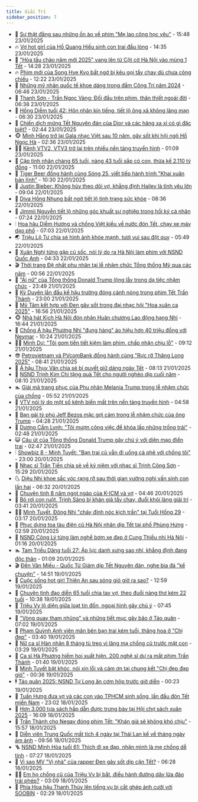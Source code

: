```yaml
---
title: Giải Trí
sidebar_position: 7
---
```


<!-- dantri-giai-tri:START -->
- 🤩 [Sự thật đằng sau những ồn ào về phim &quot;Mẹ lao công học yêu&quot;](https://dantri.com.vn/giai-tri/su-that-dang-sau-nhung-on-ao-ve-phim-me-lao-cong-hoc-yeu-20250123215836685.htm) - 15:48 23/01/2025
- 🔥 [Vợ hot girl của Hồ Quang Hiếu sinh con trai đầu lòng](https://dantri.com.vn/giai-tri/vo-hot-girl-cua-ho-quang-hieu-sinh-con-trai-dau-long-20250123210228426.htm) - 14:35 23/01/2025
- 🚀 [&quot;Hòa tấu chào năm mới 2025&quot; vang lên từ Cột cờ Hà Nội vào mùng 1 Tết](https://dantri.com.vn/giai-tri/hoa-tau-chao-nam-moi-2025-vang-len-tu-cot-co-ha-noi-vao-mung-1-tet-20250123210902367.htm) - 14:28 23/01/2025
- 🔥 [Phim mới của Song Hye Kyo bất ngờ bị kêu gọi tẩy chay dù chưa công chiếu](https://dantri.com.vn/giai-tri/phim-moi-cua-song-hye-kyo-bat-ngo-bi-keu-goi-tay-chay-du-chua-cong-chieu-20250123105335810.htm) - 12:22 23/01/2025
- 🌈 [Những mỹ nhân quốc tế khoe dáng trong đầm Công Trí năm 2024](https://dantri.com.vn/giai-tri/nhung-my-nhan-quoc-te-khoe-dang-trong-dam-cong-tri-nam-2024-20250123111702732.htm) - 06:46 23/01/2025
- 📝 [Thanh Sơn - Trần Ngọc Vàng: Đối đầu trên phim, thân thiết ngoài đời](https://dantri.com.vn/giai-tri/thanh-son-tran-ngoc-vang-doi-dau-tren-phim-than-thiet-ngoai-doi-20250123121358713.htm) - 06:38 23/01/2025
- 💪 [Hồng Diễm tuổi 42: Hôn nhân kín tiếng, tiết lộ ông xã không lãng mạn](https://dantri.com.vn/giai-tri/hong-diem-tuoi-42-hon-nhan-kin-tieng-tiet-lo-ong-xa-khong-lang-man-20250121011156012.htm) - 06:30 23/01/2025
- 🤡 [Chiến dịch mừng Tết Nguyên đán của Dior và các hãng xa xỉ có gì đặc biệt?](https://dantri.com.vn/giai-tri/chien-dich-mung-tet-nguyen-dan-cua-dior-va-cac-hang-xa-xi-co-gi-dac-biet-20250115213705686.htm) - 02:44 23/01/2025
- 🐵 [Minh Hằng trở lại Gala nhạc Việt sau 10 năm, gây sốt khi hội ngộ Hồ Ngọc Hà](https://dantri.com.vn/giai-tri/minh-hang-tro-lai-gala-nhac-viet-sau-10-nam-gay-sot-khi-hoi-ngo-ho-ngoc-ha-20250123084326265.htm) - 02:36 23/01/2025
- 🧑‍🏫 [Kênh VTV2, VTV3 trở lại trên nhiều nền tảng truyền hình](https://dantri.com.vn/giai-tri/kenh-vtv2-vtv3-tro-lai-tren-nhieu-nen-tang-truyen-hinh-20250123001400660.htm) - 01:09 23/01/2025
- 💂 [Cặp tình nhân chàng 65 tuổi, nàng 43 tuổi sắp có con, thừa kế 2.110 tỷ đồng](https://dantri.com.vn/giai-tri/cap-tinh-nhan-chang-65-tuoi-nang-43-tuoi-sap-co-con-thua-ke-2110-ty-dong-20250122112026830.htm) - 11:00 22/01/2025
- 🤠 [Tiger Beer đồng hành cùng Sóng 25, viết tiếp hành trình &quot;Khai xuân bản lĩnh&quot;](https://dantri.com.vn/giai-tri/tiger-beer-dong-hanh-cung-song-25-viet-tiep-hanh-trinh-khai-xuan-ban-linh-20250122120435415.htm) - 10:30 22/01/2025
- 🫶 [Justin Bieber: Không hủy theo dõi vợ, khẳng định Hailey là tình yêu lớn](https://dantri.com.vn/giai-tri/justin-bieber-khong-huy-theo-doi-vo-khang-dinh-hailey-la-tinh-yeu-lon-20250122093839742.htm) - 09:04 22/01/2025
- 🦏 [Diva Hồng Nhung bất ngờ tiết lộ tình trạng sức khỏe](https://dantri.com.vn/giai-tri/diva-hong-nhung-bat-ngo-tiet-lo-tinh-trang-suc-khoe-20250122151933878.htm) - 08:36 22/01/2025
- 🧰 [Jimmii Nguyễn tiết lộ những góc khuất sự nghiệp trong hồi ký cá nhân](https://dantri.com.vn/giai-tri/jimmii-nguyen-tiet-lo-nhung-goc-khuat-su-nghiep-trong-hoi-ky-ca-nhan-20250123230937078.htm) - 07:24 22/01/2025
- 🕯 [Hoa hậu Diễm Hương và chồng Việt kiều về nước đón Tết, chạy xe máy dạo phố](https://dantri.com.vn/giai-tri/hoa-hau-diem-huong-va-chong-viet-kieu-ve-nuoc-don-tet-chay-xe-may-dao-pho-20250107061325715.htm) - 07:03 22/01/2025
- 🌏 [Triệu Lộ Tư chia sẻ hình ảnh khỏe mạnh, tươi vui sau đột quỵ](https://dantri.com.vn/giai-tri/trieu-lo-tu-chia-se-hinh-anh-khoe-manh-tuoi-vui-sau-dot-quy-20250122090041490.htm) - 05:49 22/01/2025
- 🌈 [Xuân Nghị từng gặp cú sốc, nói lý do ra Hà Nội làm phim với NSND Quốc Anh](https://dantri.com.vn/giai-tri/xuan-nghi-tung-gap-cu-soc-noi-ly-do-ra-ha-noi-lam-phim-voi-nsnd-quoc-anh-20250122012612497.htm) - 04:33 22/01/2025
- 🎬 [Thời trang Đệ nhất phu nhân tại lễ nhậm chức Tổng thống Mỹ qua các năm](https://dantri.com.vn/giai-tri/thoi-trang-de-nhat-phu-nhan-tai-le-nham-chuc-tong-thong-my-qua-cac-nam-20250121233500881.htm) - 00:56 22/01/2025
- 👀 [&quot;Ái nữ&quot; của Tổng thống Donald Trump lộng lẫy trong dạ tiệc nhậm chức](https://dantri.com.vn/giai-tri/ai-nu-cua-tong-thong-donald-trump-long-lay-trong-da-tiec-nham-chuc-20250121170852083.htm) - 23:49 21/01/2025
- 🧰 [Kỳ Duyên lần đầu kể hậu trường đóng cảnh nóng trong phim Tết Trấn Thành](https://dantri.com.vn/giai-tri/ky-duyen-lan-dau-ke-hau-truong-dong-canh-nong-trong-phim-tet-tran-thanh-20250121094010728.htm) - 23:00 21/01/2025
- 🧰 [Mỹ Tâm kết hợp với Đen gây sốt trong đại nhạc hội &quot;Hoa xuân ca 2025&quot;](https://dantri.com.vn/giai-tri/my-tam-ket-hop-voi-den-gay-sot-trong-dai-nhac-hoi-hoa-xuan-ca-2025-20250121101138174.htm) - 16:56 21/01/2025
- 🐵 [Nhà hát Kịch Hà Nội đón nhận Huân chương Lao động hạng Nhì](https://dantri.com.vn/giai-tri/nha-hat-kich-ha-noi-don-nhan-huan-chuong-lao-dong-hang-nhi-20250121191951182.htm) - 16:44 21/01/2025
- 🐘 [Chồng Á hậu Phương Nhi &quot;đụng hàng&quot; áo hiệu hơn 40 triệu đồng với Neymar](https://dantri.com.vn/giai-tri/chong-a-hau-phuong-nhi-dung-hang-ao-hieu-hon-40-trieu-dong-voi-neymar-20250121163655929.htm) - 10:24 21/01/2025
- 🧑‍💻 [Minh Dự: &quot;Tôi gom tiền tiết kiệm làm phim, chấp nhận chịu lỗ&quot;](https://dantri.com.vn/giai-tri/minh-du-toi-gom-tien-tiet-kiem-lam-phim-chap-nhan-chiu-lo-20250121123233912.htm) - 09:12 21/01/2025
- 😎 [Petrovietnam và PVcomBank đồng hành cùng &quot;Rực rỡ Thăng Long 2025&quot;](https://dantri.com.vn/giai-tri/petrovietnam-va-pvcombank-dong-hanh-cung-ruc-ro-thang-long-2025-20250121143105021.htm) - 08:41 21/01/2025
- 🧰 [Á hậu Thụy Vân chia sẻ bí quyết giữ dáng ngày Tết](https://dantri.com.vn/giai-tri/a-hau-thuy-van-chia-se-bi-quyet-giu-dang-ngay-tet-20250120231321143.htm) - 08:13 21/01/2025
- 🧰 [NSND Trịnh Kim Chi tặng quà Tết cho người nghèo dịp cuối năm](https://dantri.com.vn/giai-tri/nsnd-trinh-kim-chi-tang-qua-tet-cho-nguoi-ngheo-dip-cuoi-nam-20250121124201768.htm) - 08:10 21/01/2025
- 🏊 [Giải mã trang phục của Phu nhân Melania Trump trong lễ nhậm chức của chồng](https://dantri.com.vn/giai-tri/giai-ma-trang-phuc-cua-phu-nhan-melania-trump-trong-le-nham-chuc-cua-chong-20250121124111269.htm) - 05:52 21/01/2025
- 🌋 [VTV nói lý do một số kênh biến mất trên nền tảng truyền hình](https://dantri.com.vn/giai-tri/vtv-noi-ly-do-mot-so-kenh-bien-mat-tren-nen-tang-truyen-hinh-20250121114636459.htm) - 04:58 21/01/2025
- 🔭 [Bạn gái tỷ phú Jeff Bezos mặc gợi cảm trong lễ nhậm chức của ông Trump](https://dantri.com.vn/giai-tri/ban-gai-ty-phu-jeff-bezos-mac-goi-cam-trong-le-nham-chuc-cua-ong-trump-20250121103029624.htm) - 04:28 21/01/2025
- 📝 [Dương Cẩm Lynh: &quot;Tôi mượn công việc để khỏa lấp những trống trải&quot;](https://dantri.com.vn/giai-tri/duong-cam-lynh-toi-muon-cong-viec-de-khoa-lap-nhung-trong-trai-20250120203035647.htm) - 02:48 21/01/2025
- 😺 [Cậu út của Tổng thống Donald Trump gây chú ý với diện mạo điển trai](https://dantri.com.vn/giai-tri/cau-ut-cua-tong-thong-donald-trump-gay-chu-y-voi-dien-mao-dien-trai-20250121091941147.htm) - 02:47 21/01/2025
- 🕯 [Showbiz 8 - Minh Tuyết: &quot;Bạn trai cũ vẫn đi uống cà phê với chồng tôi&quot;](https://dantri.com.vn/giai-tri/showbiz-8-minh-tuyet-ban-trai-cu-van-di-uong-ca-phe-voi-chong-toi-20250120012654884.htm) - 23:00 20/01/2025
- 🦄 [Nhạc sĩ Trần Tiến chia sẻ về kỷ niệm với nhạc sĩ Trịnh Công Sơn](https://dantri.com.vn/giai-tri/nhac-si-tran-tien-chia-se-ve-ky-niem-voi-nhac-si-trinh-cong-son-20250120221707838.htm) - 15:29 20/01/2025
- 🌜 [Diệu Nhi khoe sắc vóc rạng rỡ sau thời gian vướng nghi vấn sinh con lần hai](https://dantri.com.vn/giai-tri/dieu-nhi-khoe-sac-voc-rang-ro-sau-thoi-gian-vuong-nghi-van-sinh-con-lan-hai-20250120125529765.htm) - 06:32 20/01/2025
- 👹 [Chuyện tình 8 năm ngọt ngào của K-ICM và vợ](https://dantri.com.vn/giai-tri/chuyen-tinh-8-nam-ngot-ngao-cua-k-icm-va-vo-20250120074346832.htm) - 04:46 20/01/2025
- 🚀 [Bỏ rơi con ruột, Trịnh Sảng bị khán giả tẩy chay, đuổi khỏi làng giải trí](https://dantri.com.vn/giai-tri/bo-roi-con-ruot-trinh-sang-bi-khan-gia-tay-chay-duoi-khoi-lang-giai-tri-20250120093319451.htm) - 03:41 20/01/2025
- 🧑‍💻 [Minh Tuyết, Đông Nhi &quot;cháy đỉnh nóc kịch trần&quot; tại Tuổi Hồng 29](https://dantri.com.vn/giai-tri/minh-tuyet-dong-nhi-chay-dinh-noc-kich-tran-tai-tuoi-hong-29-20250119200341644.htm) - 03:17 20/01/2025
- 🦩 [Phục dựng toa tàu điện cũ Hà Nội nhân dịp Tết tại phố Phùng Hưng](https://dantri.com.vn/tet-2025/phuc-dung-toa-tau-dien-cu-ha-noi-nhan-dip-tet-tai-pho-phung-hung-20250120091934250.htm) - 02:59 20/01/2025
- 💫 [NSND Công Lý từng làm nghề bơm xe đạp ở Cung Thiếu nhi Hà Nội](https://dantri.com.vn/giai-tri/nsnd-cong-ly-tung-lam-nghe-bom-xe-dap-o-cung-thieu-nhi-ha-noi-20250120011345382.htm) - 01:16 20/01/2025
- 🏊 [Tam Triều Dâng tuổi 27: Áp lực danh xưng sao nhí, khẳng định đang độc thân](https://dantri.com.vn/giai-tri/tam-trieu-dang-tuoi-27-ap-luc-danh-xung-sao-nhi-khang-dinh-dang-doc-than-20250119192451217.htm) - 01:09 20/01/2025
- 🎬 [Đến Văn Miếu - Quốc Tử Giám dịp Tết Nguyên đán, nghe bia đá &quot;kể chuyện&quot;](https://dantri.com.vn/giai-tri/den-van-mieu-quoc-tu-giam-dip-tet-nguyen-dan-nghe-bia-da-ke-chuyen-20250119183543823.htm) - 14:51 19/01/2025
- 💃 [Cuộc sống hot girl Thiên An sau sóng gió giờ ra sao?](https://dantri.com.vn/giai-tri/cuoc-song-hot-girl-thien-an-sau-song-gio-gio-ra-sao-20250118205729552.htm) - 12:59 19/01/2025
- 🌊 [Chuyện tình đạo diễn 65 tuổi chia tay vợ, theo đuổi nàng thơ kém 22 tuổi](https://dantri.com.vn/giai-tri/chuyen-tinh-dao-dien-65-tuoi-chia-tay-vo-theo-duoi-nang-tho-kem-22-tuoi-20250117113631097.htm) - 10:38 19/01/2025
- 🧰 [Triệu Vy lộ diện giữa loạt tin đồn, ngoại hình gây chú ý](https://dantri.com.vn/giai-tri/trieu-vy-lo-dien-giua-loat-tin-don-ngoai-hinh-gay-chu-y-20250119122916467.htm) - 07:45 19/01/2025
- 🦣 [&quot;Vòng quay tham nhũng&quot; và những tiết mục gây bão ở Táo quân](https://dantri.com.vn/giai-tri/vong-quay-tham-nhung-va-nhung-tiet-muc-gay-bao-o-tao-quan-20250119123438212.htm) - 07:02 19/01/2025
- 🥷 [Phạm Quỳnh Anh viên mãn bên bạn trai kém tuổi, thăng hoa ở &quot;Chị đẹp&quot;](https://dantri.com.vn/giai-tri/pham-quynh-anh-vien-man-ben-ban-trai-kem-tuoi-thang-hoa-o-chi-dep-20250115113342482.htm) - 03:40 19/01/2025
- 🦏 [Nữ ca sĩ Hàn nhận 8 tháng tù treo vì lăng mạ chồng cũ trước mặt con](https://dantri.com.vn/giai-tri/nu-ca-si-han-nhan-8-thang-tu-treo-vi-lang-ma-chong-cu-truoc-mat-con-20250118122141746.htm) - 03:29 19/01/2025
- 🫶 [Ca sĩ Hà Phương hiếm hoi xuất hiện, 200 nghệ sĩ dự ra mắt phim Trấn Thành](https://dantri.com.vn/giai-tri/ca-si-ha-phuong-hiem-hoi-xuat-hien-200-nghe-si-du-ra-mat-phim-tran-thanh-20250119074844934.htm) - 01:40 19/01/2025
- 💼 [Minh Tuyết bật khóc, nói xin lỗi và cảm ơn tại chung kết &quot;Chị đẹp đạp gió&quot;](https://dantri.com.vn/giai-tri/minh-tuyet-bat-khoc-noi-xin-loi-va-cam-on-tai-chung-ket-chi-dep-dap-gio-20250119062429021.htm) - 00:36 19/01/2025
- 🕴 [Táo quân 2025: NSND Tự Long ăn cơm hộp trước giờ diễn](https://dantri.com.vn/giai-tri/tao-quan-2025-nsnd-tu-long-an-com-hop-truoc-gio-dien-20250118235849130.htm) - 00:23 19/01/2025
- 🐲 [Tuấn Hưng đưa vợ và các con vào TPHCM sinh sống, lần đầu đón Tết miền Nam](https://dantri.com.vn/giai-tri/tuan-hung-dua-vo-va-cac-con-vao-tphcm-sinh-song-lan-dau-don-tet-mien-nam-20250117160648255.htm) - 23:02 18/01/2025
- 🐘 [Hơn 3.000 tựa sách hấp dẫn được trưng bày tại Hội chợ sách xuân 2025](https://dantri.com.vn/giai-tri/hon-3000-tua-sach-hap-dan-duoc-trung-bay-tai-hoi-cho-sach-xuan-2025-20250118222021371.htm) - 16:09 18/01/2025
- 🤭 [Trấn Thành cho Negav đóng phim Tết: &quot;Khán giả sẽ không khó chịu&quot;](https://dantri.com.vn/giai-tri/tran-thanh-cho-negav-dong-phim-tet-khan-gia-se-khong-kho-chiu-20250118193526914.htm) - 15:57 18/01/2025
- 💯 [Diễn viên Trung Quốc mất tích 4 ngày tại Thái Lan kể về tháng ngày ám ảnh](https://dantri.com.vn/giai-tri/dien-vien-trung-quoc-mat-tich-4-ngay-tai-thai-lan-ke-ve-thang-ngay-am-anh-20250118105543322.htm) - 09:56 18/01/2025
- 🪜 [NSND Minh Hòa tuổi 61: Thích đi xe đạp, nhận mình là mẹ chồng dễ tính](https://dantri.com.vn/giai-tri/nsnd-minh-hoa-tuoi-61-thich-di-xe-dap-nhan-minh-la-me-chong-de-tinh-20250115003751153.htm) - 07:27 18/01/2025
- 👹 [Vì sao MV &quot;Vị nhà&quot; của rapper Đen gây sốt dịp cận Tết?](https://dantri.com.vn/giai-tri/vi-sao-mv-vi-nha-cua-rapper-den-gay-sot-dip-can-tet-20250118092705019.htm) - 06:28 18/01/2025
- 🧑‍🏫 [Em họ chồng cũ của Triệu Vy bị bắt, điều hành đường dây lừa đảo trái phép?](https://dantri.com.vn/giai-tri/em-ho-chong-cu-cua-trieu-vy-bi-bat-dieu-hanh-duong-day-lua-dao-trai-phep-20250118095520126.htm) - 03:09 18/01/2025
- 🐘 [Phía Hoa hậu Thanh Thủy lên tiếng vụ bị cắt ghép ảnh cưới với SOOBIN](https://dantri.com.vn/giai-tri/phia-hoa-hau-thanh-thuy-len-tieng-vu-bi-cat-ghep-anh-cuoi-voi-soobin-20250118080844538.htm) - 02:29 18/01/2025<!-- dantri-giai-tri:END -->
